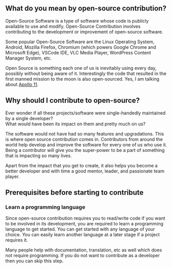 ## What do you mean by open-source contribution?

Open-Source Software is a type of software whose code is publicly available to use and modify. Open-Source Contribution involves contributing to the development or improvement of open-source software.

Some popular Open-Source Software are the Linux Operating System, Android, Mozilla Firefox, Chromium (which powers Google Chrome and Microsoft Edge), VSCode IDE, VLC Media Player, WordPress Content Manager System, etc.

Open Source is something each one of us is inevitably using every day, possibly without being aware of it. Interestingly the code that resulted in the first manned mission to the moon is also open-sourced. Yes, I am talking about  [Apollo 11](https://github.com/chrislgarry/Apollo-11/).

## Why should I contribute to open-source?

Ever wonder if all these projects/software were single-handedly maintained by a single developer?  
What would have been its impact on them and pretty much on us?

The software would not have had so many features and upgradations. This is where open source contribution comes in. Contributors from around the world help develop and improve the software for every one of us who use it. Being a contributor will give you the super-power to be a part of something that is impacting so many lives.

Apart from the impact that you get to create, it also helps you become a better developer and with time a good mentor, leader, and passionate team player.

## Prerequisites before starting to contribute

### Learn a programming language

Since open-source contribution requires you to read/write code if you want to be involved in its development, you are required to learn a programming language to get started. You can get started with any language of your choice. You can easily learn another language at a later stage if a project requires it.

Many people help with documentation, translation, etc as well which does not require programming. If you do not want to contribute as a developer then you can skip this step.
